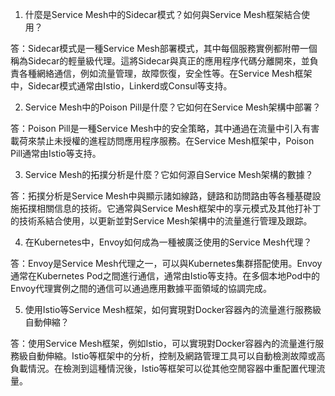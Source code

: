 

1. 什麼是Service Mesh中的Sidecar模式？如何與Service Mesh框架結合使用？

答：Sidecar模式是一種Service Mesh部署模式，其中每個服務實例都附帶一個稱為Sidecar的輕量級代理。這將Sidecar與真正的應用程序代碼分離開來，並負責各種網絡通信，例如流量管理，故障恢復，安全性等。在Service Mesh框架中，Sidecar模式通常由Istio，Linkerd或Consul等支持。

2. Service Mesh中的Poison Pill是什麼？它如何在Service Mesh架構中部署？

答：Poison Pill是一種Service Mesh中的安全策略，其中通過在流量中引入有害載荷來禁止未授權的進程訪問應用程序服務。在Service Mesh框架中，Poison Pill通常由Istio等支持。

3. Service Mesh的拓撲分析是什麼？它如何源自Service Mesh架構的數據？

答：拓撲分析是Service Mesh中與顯示諸如線路，鏈路和訪問路由等各種基礎設施拓撲相關信息的技術。它通常與Service Mesh框架中的享元模式及其他打补丁的技術系結合使用，以更新並對Service Mesh架構中的流量進行管理及跟踪。

4. 在Kubernetes中，Envoy如何成為一種被廣泛使用的Service Mesh代理？

答：Envoy是Service Mesh代理之一，可以與Kubernetes集群搭配使用。Envoy通常在Kubernetes Pod之間進行通信，通常由Istio等支持。在多個本地Pod中的Envoy代理實例之間的通信可以通過應用數據平面領域的協調完成。

5. 使用Istio等Service Mesh框架，如何實現對Docker容器內的流量進行服務級自動伸縮？

答：使用Service Mesh框架，例如Istio，可以實現對Docker容器內的流量進行服務級自動伸縮。Istio等框架中的分析，控制及網路管理工具可以自動檢測故障或高負載情況。在檢測到這種情況後，Istio等框架可以從其他空閒容器中重配置代理流量。